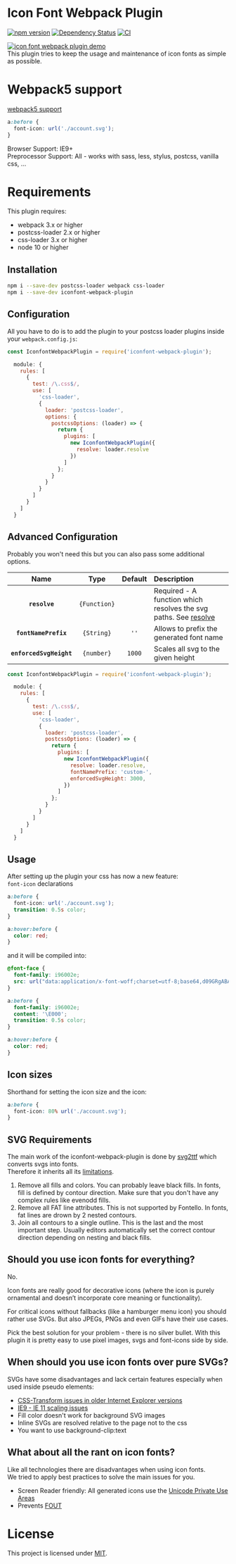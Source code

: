 # Icon Font Webpack Plugin
[![npm version](https://badge.fury.io/js/iconfont-webpack-plugin.svg)](http://badge.fury.io/js/iconfont-webpack-plugin) [![Dependency Status](https://david-dm.org/jantimon/iconfont-webpack-plugin.svg)](https://david-dm.org/jantimon/iconfont-webpack-plugin) [![CI](https://github.com/jantimon/iconfont-webpack-plugin/workflows/CI/badge.svg)](https://github.com/jantimon/iconfont-webpack-plugin/actions/)

[![icon font webpack plugin demo](https://raw.githubusercontent.com/jantimon/iconfont-webpack-plugin/master/iconfont.gif)](https://codepen.io/jantimon/pen/YoKewb)  
This plugin tries to keep the usage and maintenance of icon fonts as simple as possible.

# Webpack5 support 
[webpack5 support](https://github.com/jantimon/iconfont-webpack-plugin/pull/66#issuecomment-1596166882)

```css
a:before {
  font-icon: url('./account.svg');
}
```

Browser Support: IE9+  
Preprocessor Support: All - works with sass, less, stylus, postcss, vanilla css, ...

# Requirements

This plugin requires:
 + webpack 3.x or higher 
 + postcss-loader 2.x or higher
 + css-loader 3.x or higher
 + node 10 or higher

## Installation

```bash
npm i --save-dev postcss-loader webpack css-loader
npm i --save-dev iconfont-webpack-plugin
```

## Configuration

All you have to do is to add the plugin to your postcss loader plugins inside your `webpack.config.js`:

```js
const IconfontWebpackPlugin = require('iconfont-webpack-plugin');

  module: {
    rules: [
      {
        test: /\.css$/,
        use: [
          'css-loader',
          {
            loader: 'postcss-loader',
            options: {
              postcssOptions: (loader) => {
                return {
                  plugins: [
                    new IconfontWebpackPlugin({
                      resolve: loader.resolve
                    })
                  ]
                };
              }
            }
          }
        ]
      }
    ]
  }
```

## Advanced Configuration

Probably you won't need this but you can also pass some additional options.

|Name|Type|Default|Description|
|:--:|:--:|:-----:|:----------|
|**`resolve`**|`{Function}`||Required - A function which resolves the svg paths. See [resolve](https://webpack.js.org/api/loaders/#this-resolve)|
|**`fontNamePrefix`**|`{String}`|`''`| Allows to prefix the generated font name |
|**`enforcedSvgHeight`**|`{number}`|`1000`| Scales all svg to the given height |

```js
const IconfontWebpackPlugin = require('iconfont-webpack-plugin');

  module: {
    rules: [
      {
        test: /\.css$/,
        use: [
          'css-loader',
          {
            loader: 'postcss-loader',
            postcssOptions: (loader) => {
              return {
                plugins: [
                  new IconfontWebpackPlugin({
                    resolve: loader.resolve,
                    fontNamePrefix: 'custom-',
                    enforcedSvgHeight: 3000,
                  })
                ]
              };
            }
          }
        ]
      }
    ]
  }
```

## Usage

After setting up the plugin your css has now a new feature:  
`font-icon` declarations

```css
a:before {
  font-icon: url('./account.svg');
  transition: 0.5s color;
}

a:hover:before {
  color: red;
}
```

and it will be compiled into:

```css
@font-face {
  font-family: i96002e;
  src: url("data:application/x-font-woff;charset=utf-8;base64,d09GRgABAAAAA.....IdAA==") format('woff');
}

a:before {
  font-family: i96002e;
  content: '\E000';
  transition: 0.5s color;
}

a:hover:before {
  color: red;
}
```

## Icon sizes

Shorthand for setting the icon size and the icon:

```css
a:before {
  font-icon: 80% url('./account.svg');
}
```

## SVG Requirements

The main work of the iconfont-webpack-plugin is done by [svg2ttf](https://github.com/fontello/svg2ttf) which converts svgs into fonts.  
Therefore it inherits all its [limitations](https://github.com/fontello/fontello/wiki/How-to-use-custom-images#importing-svg-images).

1. Remove all fills and colors. You can probably leave black fills. In fonts, fill is defined by contour direction. Make sure that you don't have any complex rules like evenodd fills.
2. Remove all FAT line attributes. This is not supported by Fontello. In fonts, fat lines are drown by 2 nested contours.
3. Join all contours to a single outline. This is the last and the most important step. Usually editors automatically set the correct contour direction depending on nesting and black fills.

## Should you use icon fonts for everything?

No.

Icon fonts are really good for decorative icons (where the icon is purely ornamental and doesn’t incorporate core meaning or functionality).

For critical icons without fallbacks (like a hamburger menu icon) you should rather use SVGs.
But also JPEGs, PNGs and even GIFs have their use cases.

Pick the best solution for your problem - there is no silver bullet.
With this plugin it is pretty easy to use pixel images, svgs and font-icons side by side.

## When should you use icon fonts over pure SVGs?

SVGs have some disadvantages and lack certain features especially when used inside pseudo elements:

* [CSS-Transform issues in older Internet Explorer versions](http://stackoverflow.com/questions/21298338/css-transform-on-svg-elements-ie9)
* [IE9 - IE 11 scaling issues](https://gist.github.com/larrybotha/7881691)
* Fill color doesn't work for background SVG images
* Inline SVGs are resolved relative to the page not to the css
* You want to use background-clip:text

## What about all the rant on icon fonts?

Like all technologies there are disadvantages when using icon fonts.  
We tried to apply best practices to solve the main issues for you.

* Screen Reader friendly: All generated icons use the [Unicode Private Use Areas](https://en.wikipedia.org/wiki/Private_Use_Areas)
* Prevents [FOUT](http://www.paulirish.com/2009/fighting-the-font-face-fout/)

# License

This project is licensed under [MIT](https://github.com/jantimon/iconfont-webpack-plugin/blob/master/LICENSE).

